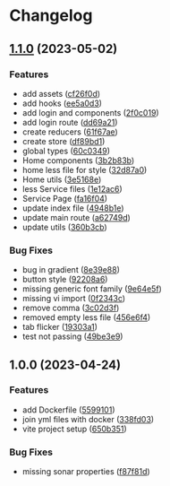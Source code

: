 # Changelog

## [1.1.0](https://github.com/TrackER-Corporation/TrackER-UI/compare/v1.0.0...v1.1.0) (2023-05-02)


### Features

* add assets ([cf26f0d](https://github.com/TrackER-Corporation/TrackER-UI/commit/cf26f0da6434c5c5f28f987d85fb4f75b346fe4c))
* add hooks ([ee5a0d3](https://github.com/TrackER-Corporation/TrackER-UI/commit/ee5a0d312d0ffd6a4871eb381b9b0db364f47de3))
* add login and components ([2f0c019](https://github.com/TrackER-Corporation/TrackER-UI/commit/2f0c019457c8aa52b069c943b738e72aa8e67988))
* add login route ([dd69a21](https://github.com/TrackER-Corporation/TrackER-UI/commit/dd69a212b28373155ff89aebf2bf21f2bf95fbac))
* create reducers ([61f67ae](https://github.com/TrackER-Corporation/TrackER-UI/commit/61f67ae5a652075f1d12a7349b77354a5e24d343))
* create store ([df89bd1](https://github.com/TrackER-Corporation/TrackER-UI/commit/df89bd1947520e14e017214c2de12befb2a1370b))
* global types ([60c0349](https://github.com/TrackER-Corporation/TrackER-UI/commit/60c0349d5bf3e2322344ae88b8ffd7e5fea68933))
* Home components ([3b2b83b](https://github.com/TrackER-Corporation/TrackER-UI/commit/3b2b83b7dc3f6c0265b3e1ec889658a1dc3aa3e4))
* home less file for style ([32d87a0](https://github.com/TrackER-Corporation/TrackER-UI/commit/32d87a0e01277e84e2b4721dd4e7bd87b8f1c592))
* Home utils ([3e5168e](https://github.com/TrackER-Corporation/TrackER-UI/commit/3e5168e11cbda870029f7ecc52becaa6b73fea43))
* less Service files ([1e12ac6](https://github.com/TrackER-Corporation/TrackER-UI/commit/1e12ac68e8a03d917631ea83e70a33cbe84589af))
* Service Page ([fa16f04](https://github.com/TrackER-Corporation/TrackER-UI/commit/fa16f04ba3e63a8f2f384dee3adb7dbf0a1928f5))
* update index file ([4948b1e](https://github.com/TrackER-Corporation/TrackER-UI/commit/4948b1e12fff9fd6131a66915ed5351dbd94947a))
* update main route ([a62749d](https://github.com/TrackER-Corporation/TrackER-UI/commit/a62749d81d0dcb5f668b9943bc24692dfa05a63b))
* update utils ([360b3cb](https://github.com/TrackER-Corporation/TrackER-UI/commit/360b3cba7ed77c7f4a48459ec49d53b8779c75f6))


### Bug Fixes

* bug in gradient ([8e39e88](https://github.com/TrackER-Corporation/TrackER-UI/commit/8e39e8843c075f48c514a5be1b7da1a10b07a5a5))
* button style ([92208a6](https://github.com/TrackER-Corporation/TrackER-UI/commit/92208a6708c26579f516439abd93924361a9ffde))
* missing generic font family ([9e64e5f](https://github.com/TrackER-Corporation/TrackER-UI/commit/9e64e5fa9508946fc98db82acdb25fe86fd3fbb5))
* missing vi import ([0f2343c](https://github.com/TrackER-Corporation/TrackER-UI/commit/0f2343c64bcbf64766d53a0eb091308157773d2d))
* remove comma ([3c02d3f](https://github.com/TrackER-Corporation/TrackER-UI/commit/3c02d3f265d5796bf5af3074e6e19a2adb3bc79c))
* removed empty less file ([456e6f4](https://github.com/TrackER-Corporation/TrackER-UI/commit/456e6f49f0cdc588350fdeac99ad13caeb0849dc))
* tab flicker ([19303a1](https://github.com/TrackER-Corporation/TrackER-UI/commit/19303a17e5b7bff7639d6890a159c61f098cd315))
* test not passing ([49be3e9](https://github.com/TrackER-Corporation/TrackER-UI/commit/49be3e9352a604547f6a6781504d61b3e1ecc7d5))

## 1.0.0 (2023-04-24)


### Features

* add Dockerfile ([5599101](https://github.com/TrackER-Corporation/TrackER-UI/commit/5599101f5c03633ee92df7fea91b77c3a7e60bdd))
* join yml files with docker ([338fd03](https://github.com/TrackER-Corporation/TrackER-UI/commit/338fd03ec52d98ac89f5aa133ea4fd2f5f5cd271))
* vite project setup ([650b351](https://github.com/TrackER-Corporation/TrackER-UI/commit/650b35104f8ec980747b9dc4a5f73d737aebfb9b))


### Bug Fixes

* missing sonar properties ([f87f81d](https://github.com/TrackER-Corporation/TrackER-UI/commit/f87f81db30fc901a7df0d3181c7a16f0abf411a3))
